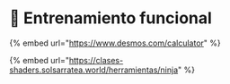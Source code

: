 # 🥷 Entrenamiento funcional

{% embed url="https://www.desmos.com/calculator" %}

{% embed url="https://clases-shaders.solsarratea.world/herramientas/ninja" %}
